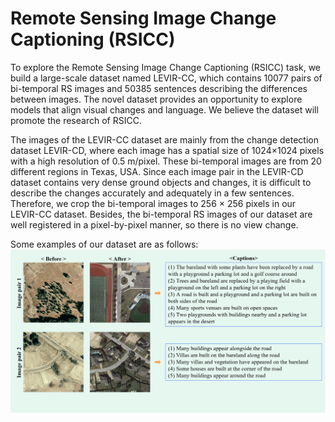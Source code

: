 # Remote Sensing Image Change Captioning (RSICC)


To explore the Remote Sensing Image Change Captioning (RSICC) task, we build a large-scale dataset named LEVIR-CC, which contains 10077 pairs of bi-temporal RS images and 50385 sentences describing the differences between images. The novel dataset provides an opportunity to explore models that align visual changes and language. We believe the dataset will promote the research of RSICC. 

The images of the LEVIR-CC dataset are mainly from the change detection dataset LEVIR-CD, where each image has a spatial size of 1024×1024 pixels with a high resolution of 0.5 m/pixel. These bi-temporal images are from 20 different regions in Texas, USA. Since each image pair in the LEVIR-CD dataset contains very dense ground objects and changes, it is difficult to describe the changes accurately and adequately in a few sentences. Therefore, we crop the bi-temporal images to 256 × 256 pixels in our LEVIR-CC dataset. Besides, the bi-temporal RS images of our dataset are well registered in a pixel-by-pixel manner, so there is no view change.

Some examples of our dataset are as follows:
![Image text](Example/Example.png)
